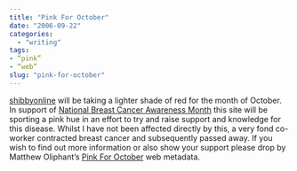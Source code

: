 ```yaml
---
title: "Pink For October"
date: "2006-09-22"
categories:
  - "writing"
tags:
- “pink”
- “web”
slug: "pink-for-october"
---
```


[shibbyonline][1] will be taking a lighter shade of red for the month of October. In support of [National Breast Cancer Awareness Month][2] this site will be sporting a pink hue in an effort to try and raise support and knowledge for this disease. Whilst I have not been affected directly by this, a very fond co-worker contracted breast cancer and subsequently passed away. If you wish to find out more information or also show your support please drop by Matthew Oliphant’s [Pink For October][3] web metadata.

[1]:	https://adamchamberlin.info "shibbyonline"
[2]:	https://nbcam.org/ "N.B.C.A.M."
[3]:	https://www.pinkforoctober.org "Pink For October"